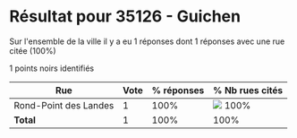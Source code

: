 # Résultat pour 35126 - Guichen

Sur l'ensemble de la ville il y a eu 1 réponses dont 1 réponses avec une rue citée (100%)

1 points noirs identifiés

| Rue | Vote | % réponses | % Nb rues cités|
|-----|------|------------|----------------|
| Rond-Point des Landes | 1 | 100% | <img src="../../img/bar_100.gif" />&nbsp;100%|
| **Total** | 1 | 100% | 100%|
